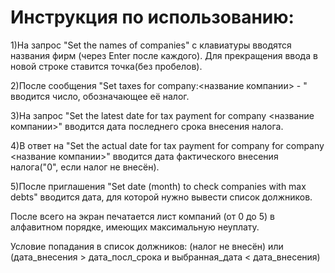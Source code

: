 Инструкция по использованию:
=============

1)На запрос "Set the names of companies" с клавиатуры вводятся названия фирм (через Enter после каждого). Для прекращения ввода в новой строке ставится точка(без пробелов).

2)После сообщения "Set taxes for company:<название компании> - " вводится число, обозначающее её налог.

3)На запрос "Set the latest date for tax payment for company <название компании>" вводится дата последнего срока внесения налога.

4)В ответ на "Set the actual date for tax payment for company for company <название компании>" вводится дата фактического внесения налога("0", если налог не внесён).

5)После приглашения "Set date (month) to check companies with max debts" вводится дата, для которой нужно вывести
список должников.

После всего на экран печатается лист компаний (от 0 до 5) в алфавитном порядке, имеющих максимальную неуплату.

Условие попадания в список должников:
(налог не внесён) или (дата_внесения > дата_посл_срока и выбранная_дата < дата_внесения)

